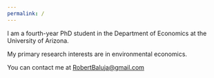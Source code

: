 ```yaml
---
permalink: /
---
```

I am a fourth-year PhD student in the Department of Economics at the University of Arizona.  

My primary research interests are in environmental economics.

You can contact me at [RobertBaluja@gmail.com](mailto:RobertBaluja@gmail.com)